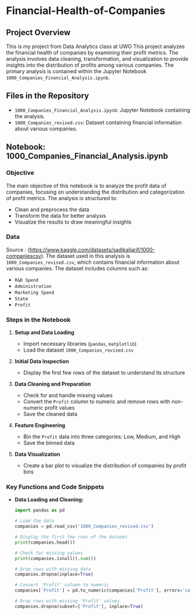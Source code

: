 # Financial-Health-of-Companies

## Project Overview
This is my project from Data Analytics class at UWO
This project analyzes the financial health of companies by examining their profit metrics. The analysis involves data cleaning, transformation, and visualization to provide insights into the distribution of profits among various companies. The primary analysis is contained within the Jupyter Notebook `1000_Companies_Financial_Analysis.ipynb`.

## Files in the Repository

- `1000_Companies_Financial_Analysis.ipynb`: Jupyter Notebook containing the analysis.
- `1000_Companies_revised.csv`: Dataset containing financial information about various companies.

## Notebook: 1000_Companies_Financial_Analysis.ipynb

### Objective

The main objective of this notebook is to analyze the profit data of companies, focusing on understanding the distribution and categorization of profit metrics. The analysis is structured to:
- Clean and preprocess the data
- Transform the data for better analysis
- Visualize the results to draw meaningful insights

### Data
Source : (https://www.kaggle.com/datasets/sadikaljarif/1000-companiescsv).
The dataset used in this analysis is `1000_Companies_revised.csv`, which contains financial information about various companies. The dataset includes columns such as:
- `R&D Spend`
- `Administration`
- `Marketing Spend`
- `State`
- `Profit`

### Steps in the Notebook

1. **Setup and Data Loading**
   - Import necessary libraries (`pandas`, `matplotlib`)
   - Load the dataset `1000_Companies_revised.csv`

2. **Initial Data Inspection**
   - Display the first few rows of the dataset to understand its structure

3. **Data Cleaning and Preparation**
   - Check for and handle missing values
   - Convert the `Profit` column to numeric and remove rows with non-numeric profit values
   - Save the cleaned data

4. **Feature Engineering**
   - Bin the `Profit` data into three categories: Low, Medium, and High
   - Save the binned data

5. **Data Visualization**
   - Create a bar plot to visualize the distribution of companies by profit bins

### Key Functions and Code Snippets

- **Data Loading and Cleaning:**
  ```python
  import pandas as pd

  # Load the data
  companies = pd.read_csv('1000_Companies_revised.csv')

  # Display the first few rows of the dataset
  print(companies.head())

  # Check for missing values
  print(companies.isnull().sum())

  # Drop rows with missing data
  companies.dropna(inplace=True)

  # Convert 'Profit' column to numeric
  companies['Profit'] = pd.to_numeric(companies['Profit'], errors='coerce')

  # Drop rows with missing 'Profit' values
  companies.dropna(subset=['Profit'], inplace=True)
